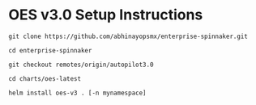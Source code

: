 # OES v3.0 Setup Instructions

	git clone https://github.com/abhinayopsmx/enterprise-spinnaker.git

	cd enterprise-spinnaker

	git checkout remotes/origin/autopilot3.0

	cd charts/oes-latest

	helm install oes-v3 . [-n mynamespace]
